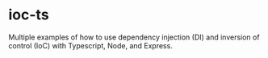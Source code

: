 # ioc-ts

Multiple examples of how to use dependency injection (DI) and inversion of control (IoC) with Typescript, Node, and Express.
